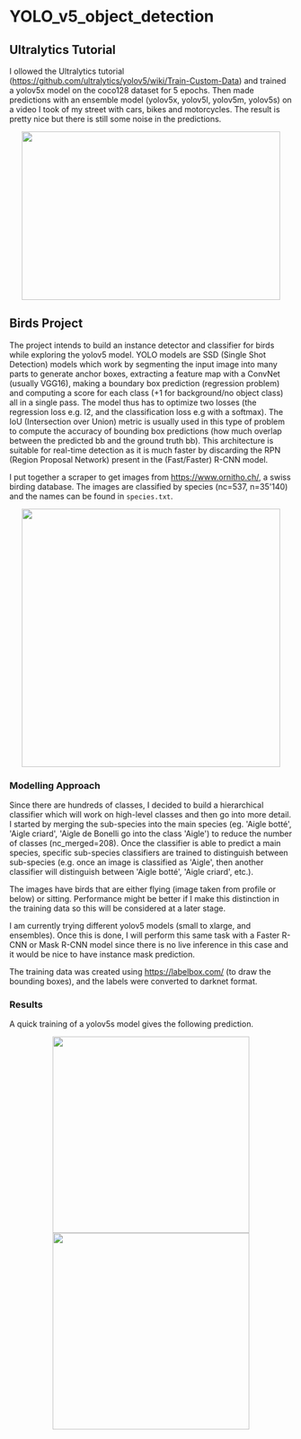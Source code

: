 # YOLO_v5_object_detection

## Ultralytics Tutorial

I ollowed the Ultralytics tutorial (https://github.com/ultralytics/yolov5/wiki/Train-Custom-Data) and trained a yolov5x model on the coco128 dataset for 5 epochs. Then made predictions with an ensemble model (yolov5x, yolov5l, yolov5m, yolov5s) on a video I took of my street with cars, bikes and motorcycles. The result is pretty nice but there is still some noise in the predictions.

<p align="center">
  <img width="460" height="300" src="https://github.com/K-Schubert/YOLOv5_object_detection/blob/master/street_vid.gif">
</p>

## Birds Project

The project intends to build an instance detector and classifier for birds while exploring the yolov5 model. YOLO models are SSD (Single Shot Detection) models which work by segmenting the input image into many parts to generate anchor boxes, extracting a feature map with a ConvNet (usually VGG16), making a boundary box prediction (regression problem) and computing a score for each class (+1 for background/no object class) all in a single pass. The model thus has to optimize two losses (the regression loss e.g. l2, and the classification loss e.g with a softmax). The IoU (Intersection over Union) metric is usually used in this type of problem to compute the accuracy of bounding box predictions (how much overlap between the predicted bb and the ground truth bb). This architecture is suitable for real-time detection as it is much faster by discarding the RPN (Region Proposal Network) present in the (Fast/Faster) R-CNN model.

I put together a scraper to get images from https://www.ornitho.ch/, a swiss birding database. The images are classified by species (nc=537, n=35'140) and the names can be found in ```species.txt```.

<p align="center">
  <img width="460" height="460" src="https://github.com/K-Schubert/YOLOv5_object_detection/blob/master/plots/mosaic.jpg">
</p>

### Modelling Approach

Since there are hundreds of classes, I decided to build a hierarchical classifier which will work on high-level classes and then go into more detail. I started by merging the sub-species into the main species (eg. 'Aigle botté', 'Aigle criard', 'Aigle de Bonelli go into the class 'Aigle') to reduce the number of classes (nc_merged=208). Once the classifier is able to predict a main species, specific sub-species classifiers are trained to distinguish between sub-species (e.g. once an image is classified as 'Aigle', then another classifier will distinguish between 'Aigle botté', 'Aigle criard', etc.).

The images have birds that are either flying (image taken from profile or below) or sitting. Performance might be better if I make this distinction in the training data so this will be considered at a later stage.

I am currently trying different yolov5 models (small to xlarge, and ensembles). Once this is done, I will perform this same task with a Faster R-CNN or Mask R-CNN model since there is no live inference in this case and it would be nice to have instance mask prediction.

The training data was created using https://labelbox.com/ (to draw the bounding boxes), and the labels were converted to darknet format.

### Results

A quick training of a yolov5s model gives the following prediction. 

<p align="center">
  <img width="350" height="350" src="https://github.com/K-Schubert/YOLOv5_object_detection/blob/master/plots/yolov5s_5epochs_accenteur.jpg">
  <img width="350" height="350" src="https://github.com/K-Schubert/YOLOv5_object_detection/blob/master/plots/yolov5s_5epochs_aigle.jpg">
</p>
